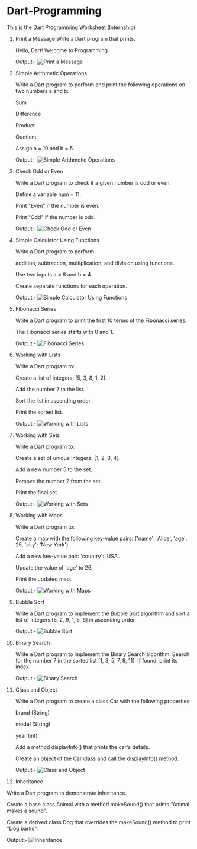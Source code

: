 # Dart-Programming
This is the Dart Programming Worksheet (Internship)

1. Print a Message Write a Dart program that prints.
   
   Hello, Dart! Welcome to Programming.

   Output:-
   ![Print a Message](https://github.com/user-attachments/assets/15161d27-c843-4861-89fa-5eaf2dbd5e72)

2. Simple Arithmetic Operations
   
   Write a Dart program to perform and print the following operations on two numbers a and b:

   Sum

   Difference

   Product

   Quotient

   Assign a = 10 and b = 5.

   Output:-
   ![Simple Arithmetic Operations](https://github.com/user-attachments/assets/5bd57d6c-bc95-432c-89e2-92849e7e0f5d)

3. Check Odd or Even
   
   Write a Dart program to check if a given number is odd or even.

   Define a variable num = 11.

   Print "Even" if the number is even.

   Print "Odd" if the number is odd.

   Output:-
   ![Check Odd or Even](https://github.com/user-attachments/assets/2a9a3215-d4f4-44b9-adb1-28c863d617b8)

4. Simple Calculator Using Functions

   Write a Dart program to perform

   addition, subtraction, multiplication, and division using functions.

   Use two inputs a = 8 and b = 4.

   Create separate functions for each operation.

   Output:-
   ![Simple Calculator Using Functions](https://github.com/user-attachments/assets/e9f23902-8c8f-43e2-873a-0c279923ee21)

5. Fibonacci Series
   
   Write a Dart program to print the first 10 terms of the Fibonacci series.

   The Fibonacci series starts with 0 and 1.

   Output:-
   ![Fibonacci Series](https://github.com/user-attachments/assets/86b914e8-3317-466b-9b39-9cd6d59bf28a)

6. Working with Lists
     
     Write a Dart program to:

     Create a list of integers: [5, 3, 8, 1, 2].

     Add the number 7 to the list.

     Sort the list in ascending order.

     Print the sorted list.

     Output:-
     ![Working with Lists](https://github.com/user-attachments/assets/63936d21-b522-4cd8-b02a-ea55b246826b)
   
7. Working with Sets
   
   Write a Dart program to:

   Create a set of unique integers: {1, 2, 3, 4}.

   Add a new number 5 to the set.

   Remove the number 2 from the set.

   Print the final set.

   Output:-
   ![Working with Sets](https://github.com/user-attachments/assets/b226108b-53fa-4c8e-b145-74ec729cb9e2)

8. Working with Maps
   
   Write a Dart program to:

   Create a map with the following key-value pairs: {'name': 'Alice', 'age': 25, 'city': 'New York'}.

   Add a new key-value pair: 'country': 'USA'.

   Update the value of 'age' to 26.

   Print the updated map.

   Output:-
   ![Working with Maps](https://github.com/user-attachments/assets/986a2ad9-4ab5-4b41-ab69-d40588ddeb0f)

9. Bubble Sort
    
   Write a Dart program to implement the Bubble Sort algorithm and sort a list of integers [5, 2, 9, 1, 5, 6] in ascending order.

   Output:-
   ![Bubble Sort](https://github.com/user-attachments/assets/5927bcba-1d84-4b9b-a15f-75b962c97cde)

10. Binary Search
    
    Write a Dart program to implement the Binary Search algorithm. Search for the number 7 in the sorted list [1, 3, 5, 7, 9, 11]. If found, print its index.

    Output:-
    ![Binary Search](https://github.com/user-attachments/assets/5459bcf8-6990-4c25-aab4-9157f42b44b8)

11. Class and Object
    
    Write a Dart program to create a class Car with the following properties:

    brand (String)

    model (String)

    year (int)

    Add a method displayInfo() that prints the car's details.

    Create an object of the Car class and call the displayInfo() method.

    Output:-
    ![Class and Object](https://github.com/user-attachments/assets/a635581f-b295-456c-9cb6-edbf716c8d9e)

12. Inheritance
    
   Write a Dart program to demonstrate inheritance.
   
   Create a base class Animal with a method makeSound() that prints "Animal makes a sound".

   Create a derived class Dog that overrides the makeSound() method to print "Dog barks".

   Output:-
   ![Inheritance](https://github.com/user-attachments/assets/d36b30d0-a15f-43b6-a6f1-0eeffb4b6274)




